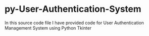 # py-User-Authentication-System
 In this source code file I have provided code for User Authentication Management System using Python Tkinter
